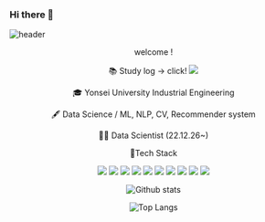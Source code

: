 ### Hi there 👋

<!--
**YIEGR/YIEGR** is a ✨ _special_ ✨ repository because its `README.md` (this file) appears on your GitHub profile.

Here are some ideas to get you started:

- 🔭 I’m currently working on ...
- 🌱 I’m currently learning ...
- 👯 I’m looking to collaborate on ...
- 🤔 I’m looking for help with ...
- 💬 Ask me about ...
- 📫 How to reach me: ...
- 😄 Pronouns: ...
- ⚡ Fun fact: ...
-->

![header](https://capsule-render.vercel.app/api?type=waving&color=gradient&height=300&section=header&text=Garam%20Lee&fontSize=90)

<div align="center">
  
  welcome ! 
  
📚 Study log -> click! <a href="https://velog.io/@ramramram"><img src="https://img.shields.io/badge/-velog-black?style=flat&logo=velog&logoColor=ffffff"/></a>


🎓 Yonsei University Industrial Engineering

🖋 Data Science / ML, NLP, CV, Recommender system

👩‍💻 Data Scientist (22.12.26~)


📂Tech Stack

<img src="https://img.shields.io/badge/-python-blue?style=flat&logo=python&logoColor=ffffff"/>
<img src="https://img.shields.io/badge/-MySQL-navy?style=flat&logo=mysql&logoColor=ffffff"/>
<img src="https://img.shields.io/badge/-JAVA-orange?style=flat&logo=JAVA&logoColor=ffffff"/>
<img src="https://img.shields.io/badge/-c-yellow?style=flat&logo=c&logoColor=ffffff"/>
<img src="https://img.shields.io/badge/-figma-black?style=flat&logo=figma&logoColor=ffffff"/>
<img src="https://img.shields.io/badge/-HTML5-E34F26?style=flat&logo=html5&logoColor=ffffff"/>
<img src="https://img.shields.io/badge/-css3-green?style=flat&logo=css3&logoColor=ffffff"/>
<img src="https://img.shields.io/badge/-jupyter-orange?style=flat&logo=jupyter&logoColor=ffffff"/>
<img src="https://img.shields.io/badge/-git-green?style=flat&logo=git&logoColor=ffffff"/>
<img src="https://img.shields.io/badge/-tableau-pink?style=flat&logo=git&logoColor=ffffff"/>


![Github stats](https://github-readme-stats-zeta-six-39.vercel.app/api?username=YIEGR)

  
![Top Langs](https://github-readme-stats-zeta-six-39.vercel.app/api/top-langs/?username=YIEGR)
</div>
